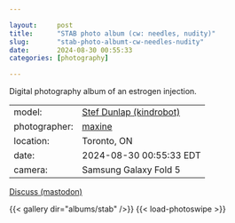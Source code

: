 ```yaml
---

layout:     post
title:      "STAB photo album (cw: needles, nudity)"
slug:       "stab-photo-albumt-cw-needles-nudity"
date:       2024-08-30 00:55:33
categories: [photography]

---
```


Digital photography album of an estrogen injection.

| | |
|:--|:--|
| model:   | [Stef Dunlap (kindrobot)](https://tiny.tilde.website/@kindrobot) |
| photographer: | [maxine](https://deathbyindierock.neocities.org/) |
| location: | Toronto, ON |
| date: | 2024-08-30 00:55:33 EDT |
| camera: | Samsung Galaxy Fold 5 |

[Discuss (mastodon)](https://tiny.tilde.website/@kindrobot/113099187985246820)

{{< gallery dir="albums/stab" />}}
{{< load-photoswipe >}}
